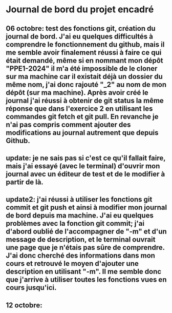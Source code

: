 # Journal de bord du projet encadré
## 06 octobre: test des fonctions git, création du journal de bord. J'ai eu quelques difficultés à comprendre le fonctionnement du github, mais il me semble avoir finalement réussi à faire ce qui était demandé, même si en nommant mon dépôt "PPE1-2024" il m'a été impossible de le cloner sur ma machine car il existait déjà un dossier du même nom, j'ai donc rajouté "_2" au nom de mon dépôt (sur ma machine). Après avoir créé le journal j'ai réussi à obtenir de git status la même réponse que dans l'exercice 2 en utilisant les commandes git fetch et git pull. En revanche je n'ai pas compris comment ajouter des modifications au journal autrement que depuis Github.
## update: je ne sais pas si c'est ce qu'il fallait faire, mais j'ai essayé (avec le terminal) d'ouvrir mon journal avec un éditeur de test et de le modifier à partir de là.
## update2: j'ai réussi à utiliser les fonctions git commit et git push et ainsi à modifier mon journal de bord depuis ma machine. J'ai eu quelques problèmes avec la fonction git commit; j'ai d'abord oublié de l'accompagner de "-m" et d'un message de description, et le terminal ouvrait une page que je n'étais pas sûre de comprendre. J'ai donc cherché des informations dans mon cours et retrouvé le moyen d'ajouter une description en utilisant "-m". Il me semble donc que j'arrive à utiliser toutes les fonctions vues en cours jusqu'ici.

## 12 octobre:
